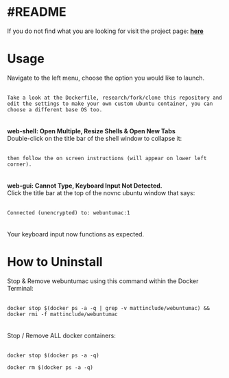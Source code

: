 <h1>#README</h1>
<p>If you do not find what you are looking for visit the project page: <a href="https://github.com/mattinclude/webuntumac"><strong>here</strong></a></p>

<h1>Usage</h1>
<p>
Navigate to the left menu, choose the option you would like to launch.  
<br><br><code>
Take a look at the Dockerfile, research/fork/clone this repository and edit the settings to make your own custom ubuntu container, you can choose a different base OS too.  
</code><br><br>
<strong>
web-shell: Open Multiple, Resize Shells & Open New Tabs
</strong><br>
Double-click on the title bar of the shell window to collapse it:
<br><br><code>
then follow the on screen instructions (will appear on lower left corner).
</code><br><br>
<strong>
web-gui: Cannot Type, Keyboard Input Not Detected.
</strong><br>
Click the title bar at the top of the novnc ubuntu window that says:
<br><br><code>
Connected (unencrypted) to: webuntumac:1
</code><br><br>
Your keyboard input now functions as expected.</p>

<h1>How to Uninstall</h1>
<p>
Stop & Remove webuntumac using this command within the Docker Terminal:
<br><br><code>
docker stop $(docker ps -a -q | grep -v mattinclude/webuntumac) && docker rmi -f mattinclude/webuntumac
</code>
<br><br>
Stop / Remove ALL docker containers:
<br><br><code>
docker stop $(docker ps -a -q)<br>
docker rm $(docker ps -a -q)
</code></p><br>
